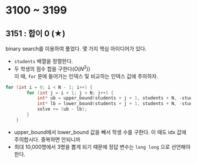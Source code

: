 # 3100 ~ 3199


## 3151 : 합이 0 (★)
binary search를 이용하여 풀었다. 몇 가지 핵심 아이디어가 있다.
* `students` 배열을 정렬한다.
* 두 학생의 점수 합을 구한다($O(N^2)$)  
이 때, `for` 문에 들어가는 인덱스 및 비교하는 인덱스 값에 주의하자.  
```cpp
for (int i = 0; i < N - 1; i++) {
		for (int j = i + 1; j < N; j++) {
			int* ub = upper_bound(students + j + 1, students + N, -students[i] - students[j]);
			int* lb = lower_bound(students + j + 1, students + N, -students[i] - students[j]);
			solve += (ub - lb);
		}
	}
```
* upper_bound에서 lower_bound 값을 빼서 학생 수를 구한다. 이 때도 idx 값에 주의합시다. 중복하면 안되니까
* 최대 10,000명에서 3명을 뽑게 되기 때문에 정답 변수는 `long long` 으로 선언해야 한다.

